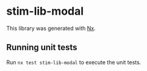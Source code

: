 # stim-lib-modal

This library was generated with [Nx](https://nx.dev).

## Running unit tests

Run `nx test stim-lib-modal` to execute the unit tests.
